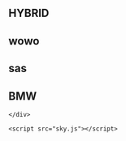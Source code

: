 <!DOCTYPE html>
<html lang="en">
<head>
    <meta charset="UTF-8">
    <meta name="viewport" content="width=device-width, initial-scale=1.0">
    <link rel="stylesheet" href="sky.css">
    <title>kiuy</title>
</head>
<body>
    <div class="container">
        <div class="panel active" style="background-image: url('https://s1.cdn.autoevolution.com/images/news/gallery/consumer-reports-best-worst-cars-2016_8.jpeg');">
            <h2>HYBRID</h2>
        </div>
        <div class="panel " style="background-image: url('https://i.kinja-img.com/gawker-media/image/upload/c_fill,f_auto,fl_progressive,g_center,h_675,pg_1,q_80,w_1200/hxeaiojuy1kzqfceqcph.jpg');">
            <h2>wowo</h2>
        </div>
        <div class="panel" style="background-image: url('https://bestreviewof.com/wp-content/uploads/2015/04/fastest-cars-in-the-world-2015-3.jpg');">
            <h2>sas</h2>
        </div>
        <div class="panel" style="background-image: url('https://static.carfromjapan.com/wp-content/uploads/2016/10/Best-Rated-Sports-Cars-of-2016.jpg');">
            <h2>BMW</h2>
            </div>
           
    </div>

    <script src="sky.js"></script>

</body>
</html>
